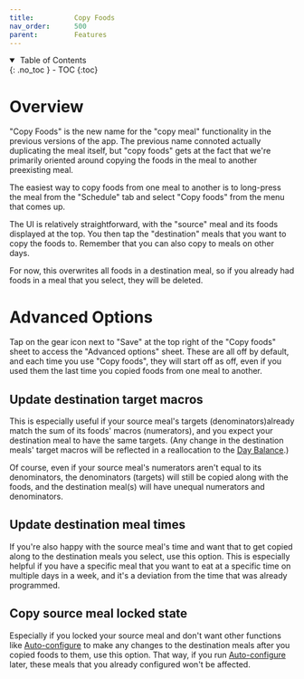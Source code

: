 ```yaml
---
title:          Copy Foods
nav_order:      500
parent:         Features
---
```


<details open markdown="block">
  <summary>
    &nbsp;Table of Contents
  </summary>
{: .no_toc }
- TOC
{:toc}
</details>

# Overview

"Copy Foods" is the new name for the "copy meal" functionality in the previous versions of the app. The previous name connoted actually duplicating the meal itself, but "copy foods" gets at the fact that we're primarily oriented around copying the foods in the meal to another preexisting meal.

The easiest way to copy foods from one meal to another is to long-press the meal from the "Schedule" tab and select "Copy foods" from the menu that comes up.

The UI is relatively straightforward, with the "source" meal and its foods displayed at the top. You then tap the "destination" meals that you want to copy the foods to. Remember that you can also copy to meals on other days.

For now, this overwrites all foods in a destination meal, so if you already had foods in a meal that you select, they will be deleted.

# Advanced Options

Tap on the gear icon next to "Save" at the top right of the "Copy foods" sheet to access the "Advanced options" sheet. These are all off by default, and each time you use "Copy foods", they will start off as off, even if you used them the last time you copied foods from one meal to another.

## Update destination target macros

This is especially useful if your source meal's targets (denominators)already match the sum of its foods' macros (numerators), and you expect your destination meal to have the same targets. (Any change in the destination meals' target macros will be reflected in a reallocation to the [Day Balance](/docs/diet-coach-app/1.22-beta/features/day-balance/).)

Of course, even if your source meal's numerators aren't equal to its denominators, the denominators (targets) will still be copied along with the foods, and the destination meal(s) will have unequal numerators and denominators.

## Update destination meal times

If you're also happy with the source meal's time and want that to get copied along to the destination meals you select, use this option. This is especially helpful if you have a specific meal that you want to eat at a specific time on multiple days in a week, and it's a deviation from the time that was already programmed.

## Copy source meal locked state

Especially if you locked your source meal and don't want other functions like [Auto-configure](/docs/diet-coach-app/1.22-beta/features/auto-configure/) to make any changes to the destination meals after you copied foods to them, use this option. That way, if you run [Auto-configure](/docs/diet-coach-app/1.22-beta/features/auto-configure/) later, these meals that you already configured won't be affected.